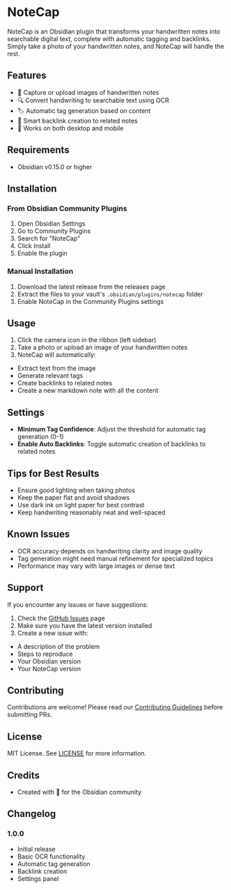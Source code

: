# NoteCap

NoteCap is an Obsidian plugin that transforms your handwritten notes into searchable digital text, complete with automatic tagging and backlinks. Simply take a photo of your handwritten notes, and NoteCap will handle the rest.

## Features

- 📸 Capture or upload images of handwritten notes
- 🔍 Convert handwriting to searchable text using OCR
- 🏷️ Automatic tag generation based on content
- 🔗 Smart backlink creation to related notes
- 📱 Works on both desktop and mobile

## Requirements

- Obsidian v0.15.0 or higher

## Installation

### From Obsidian Community Plugins

1. Open Obsidian Settings
2. Go to Community Plugins
3. Search for "NoteCap"
4. Click Install
5. Enable the plugin

### Manual Installation

1. Download the latest release from the releases page
2. Extract the files to your vault's `.obsidian/plugins/notecap` folder
3. Enable NoteCap in the Community Plugins settings

## Usage

1. Click the camera icon in the ribbon (left sidebar)
2. Take a photo or upload an image of your handwritten notes
3. NoteCap will automatically:

- Extract text from the image
- Generate relevant tags
- Create backlinks to related notes
- Create a new markdown note with all the content

## Settings

- **Minimum Tag Confidence**: Adjust the threshold for automatic tag generation (0-1)
- **Enable Auto Backlinks**: Toggle automatic creation of backlinks to related notes

## Tips for Best Results

- Ensure good lighting when taking photos
- Keep the paper flat and avoid shadows
- Use dark ink on light paper for best contrast
- Keep handwriting reasonably neat and well-spaced

## Known Issues

- OCR accuracy depends on handwriting clarity and image quality
- Tag generation might need manual refinement for specialized topics
- Performance may vary with large images or dense text

## Support

If you encounter any issues or have suggestions:

1. Check the [GitHub Issues](https://github.com/yourusername/notecap/issues) page
2. Make sure you have the latest version installed
3. Create a new issue with:

- A description of the problem
- Steps to reproduce
- Your Obsidian version
- Your NoteCap version

## Contributing

Contributions are welcome! Please read our [Contributing Guidelines](CONTRIBUTING.md) before submitting PRs.

## License

MIT License. See [LICENSE](LICENSE) for more information.

## Credits

- Created with 💜 for the Obsidian community

## Changelog

### 1.0.0

- Initial release
- Basic OCR functionality
- Automatic tag generation
- Backlink creation
- Settings panel
